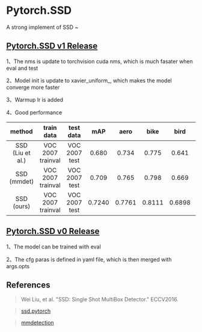 # Pytorch.SSD
A strong implement of SSD ~

## [Pytorch.SSD v1 Release](https://github.com/merlinarer/Pytorch.SSD/releases/tag/v1)
1、The nms is update to torchvision cuda nms, which is much fasater when eval and test

2、Model init is update to xavier_uniform_, which makes the model converge more faster

3、Warmup lr is added

4、Good performance

|method|train data|test data|mAP|aero|bike|bird|boat|bottle|bus|car|cat|chair|cow|table|dog|horse|mbike|person|plant|sheep|sofa|train|tv|
|:-:|:-:|:-:|:-:|:-:|:-:|:-:|:-:|:-:|:-:|:-:|:-:|:-:|:-:|:-:|:-:|:-:|:-:|:-:|:-:|:-:|:-:|:-:|:-:|
|SSD (Liu et al.)|VOC 2007 trainval|VOC 2007 test|0.680|0.734|0.775|0.641|0.590|0.389|0.752|0.808|0.785|0.460|0.678|0.692|0.766|0.821|0.770|0.725|0.412|0.642|0.691|0.780|0.685|
|SSD (mmdet)|VOC 2007 trainval|VOC 2007 test|0.709|0.765|0.798|0.669|0.628|0.413|0.800|0.820|0.801|0.513|0.735|0.669|0.803|0.829|0.788|0.742|0.438|0.674|0.715|0.833|0.710|
|SSD (ours)|VOC 2007 trainval|VOC 2007 test|0.7240|0.7761|0.8111|0.6898|0.6253|0.4399|0.8108|0.8368|0.8259|0.5456|0.7754|0.7227|0.7991|0.8242|0.7956|0.7679|0.4565|0.6967|0.7368|0.8300|0.7228|

## [Pytorch.SSD v0 Release](https://github.com/merlinarer/Pytorch.SSD/releases/tag/v0)
1、The model can be trained with eval

2、The cfg paras is defined in yaml file, which is then merged with args.opts

## References
> Wei Liu, et al. "SSD: Single Shot MultiBox Detector." ECCV2016.

> [ssd.pytorch](https://github.com/amdegroot/ssd.pytorch)

> [mmdetection](https://github.com/open-mmlab/mmdetection)
